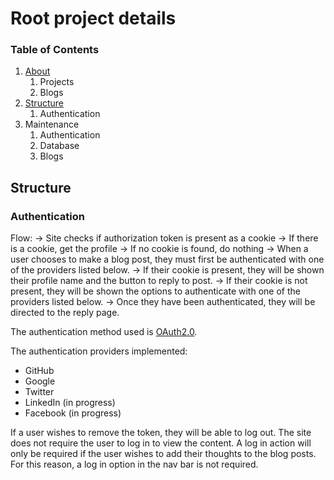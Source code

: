 # Root project details

### Table of Contents
1. [About](#About)
	1. Projects
	1. Blogs
2. [Structure](#Structure)
	1. Authentication
3. Maintenance
	1. Authentication
	1. Database
	1. Blogs

## Structure

### Authentication
Flow:
-> Site checks if authorization token is present as a cookie
-> If there is a cookie, get the profile
-> If no cookie is found, do nothing
-> When a user chooses to make a blog post, they must first be authenticated
		with one of the providers listed below. 
-> If their cookie is present, they will be shown their profile name and the
		button to reply to post.
-> If their cookie is not present, they will be shown the options to 
		authenticate with one of the providers listed below.
-> Once they have been authenticated, they will be directed to the reply 
		page.

The authentication method used is [OAuth2.0](https://oauth.net/2/).

The authentication providers implemented:
- GitHub
- Google
- Twitter
- LinkedIn (in progress)
- Facebook (in progress)

If a user wishes to remove the token, they will be able to log out. The site
does not require the user to log in to view the content. A log in action 
will only be required if the user wishes to add their thoughts to the blog
posts. For this reason, a log in option in the nav bar is not required.